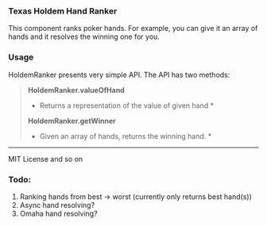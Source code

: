 ### Texas Holdem Hand Ranker

This component ranks poker hands. For example, you can give it an array of hands and it resolves the winning one for you.

### Usage

HoldemRanker presents very simple API. The API has two methods:

> **HoldemRanker.valueOfHand**
> * Returns a representation of the value of given hand *
>
> **HoldemRanker.getWinner**
> * Given an array of hands, returns the winning hand. *

---

MIT License and so on

### Todo:

1. Ranking hands from best -> worst (currently only returns best hand(s))
2. Async hand resolving?
3. Omaha hand resolving?